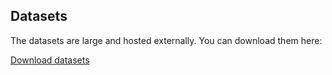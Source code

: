 ## Datasets

The datasets are large and hosted externally. You can download them here:

[Download datasets](https://drive.google.com/drive/folders/1R2UYa7alp3zM4URA_OoOvlqR2RYQMcRM?usp=sharing)


